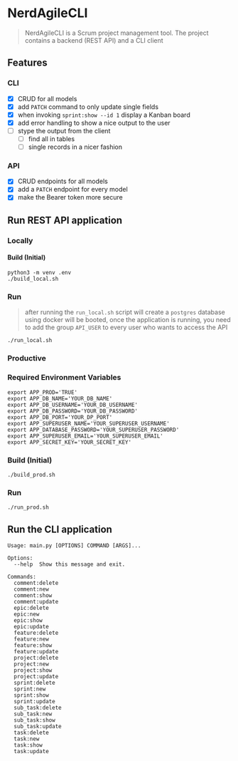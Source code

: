 # NerdAgileCLI
> NerdAgileCLI is a Scrum project management tool. The project contains a backend (REST API) and a CLI client

## Features

### CLI

- [x] CRUD for all models
- [x] add `PATCH` command to only update single fields
- [x] when invoking `sprint:show --id 1` display a Kanban board 
- [x] add error handling to show a nice output to the user
- [ ] stype the output from the client
  - [ ] find all in tables
  - [ ] single records in a nicer fashion

### API
- [x] CRUD endpoints for all models
- [x] add a `PATCH` endpoint for every model
- [x] make the Bearer token more secure

## Run REST API application

### Locally

#### Build (Initial)

    python3 -m venv .env
    ./build_local.sh

### Run
> after running the `run_local.sh` script will create a `postgres` database using docker will be booted, once the application is running, you need to add the group `API_USER` to every user who wants to access the API 

    ./run_local.sh

### Productive

### Required Environment Variables
    
    export APP_PROD='TRUE'
    export APP_DB_NAME='YOUR_DB_NAME'
    export APP_DB_USERNAME='YOUR_DB_USERNAME'
    export APP_DB_PASSWORD='YOUR_DB_PASSWORD'
    export APP_DB_PORT='YOUR_DP_PORT'
    export APP_SUPERUSER_NAME='YOUR_SUPERUSER_USERNAME'
    export APP_DATABASE_PASSWORD='YOUR_SUPERUSER_PASSWORD'
    export APP_SUPERUSER_EMAIL='YOUR_SUPERUSER_EMAIL'
    export APP_SECRET_KEY='YOUR_SECRET_KEY'
### Build (Initial)

    ./build_prod.sh

### Run

    ./run_prod.sh

## Run the CLI application

    Usage: main.py [OPTIONS] COMMAND [ARGS]...
    
    Options:
      --help  Show this message and exit.
    
    Commands:
      comment:delete
      comment:new
      comment:show
      comment:update
      epic:delete
      epic:new
      epic:show
      epic:update
      feature:delete
      feature:new
      feature:show
      feature:update
      project:delete
      project:new
      project:show
      project:update
      sprint:delete
      sprint:new
      sprint:show
      sprint:update
      sub_task:delete
      sub_task:new
      sub_task:show
      sub_task:update
      task:delete
      task:new
      task:show
      task:update